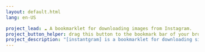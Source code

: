 ```yaml
---
layout: default.html
lang: en-US

project_lead: ☁️ A bookmarklet for downloading images from Instagram.
project_button_helper: drag this button to the bookmark bar of your browser.
project_description: "[instantgram] is a bookmarklet for downloading single images from Instagram. Tiny, simple, without any further extensions or downloads. Just drag the [instantgram] button to the bookmark bar of your browser, open any Instagram post and click on the bookmarklet. Just works  :-)"
---
```

